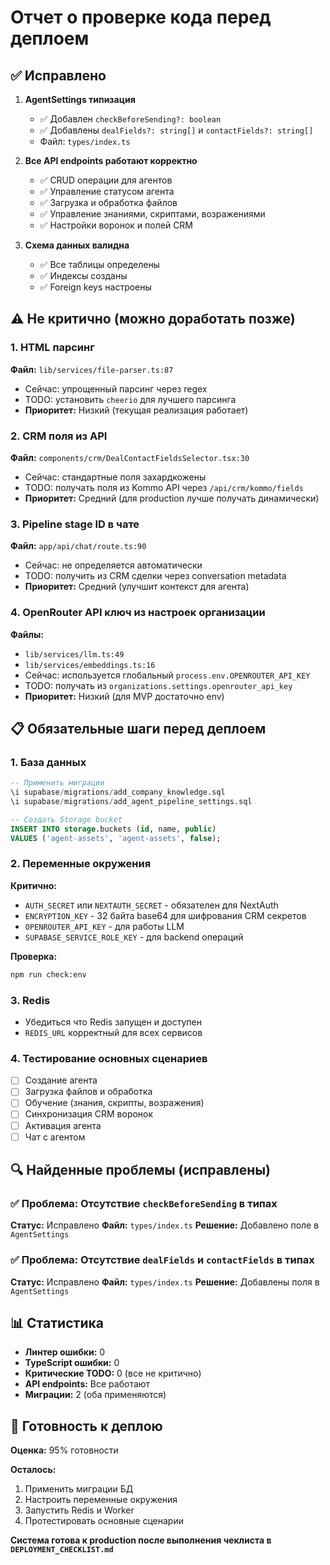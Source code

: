 # Отчет о проверке кода перед деплоем

## ✅ Исправлено

1. **AgentSettings типизация**
   - ✅ Добавлен `checkBeforeSending?: boolean`
   - ✅ Добавлены `dealFields?: string[]` и `contactFields?: string[]`
   - Файл: `types/index.ts`

2. **Все API endpoints работают корректно**
   - ✅ CRUD операции для агентов
   - ✅ Управление статусом агента
   - ✅ Загрузка и обработка файлов
   - ✅ Управление знаниями, скриптами, возражениями
   - ✅ Настройки воронок и полей CRM

3. **Схема данных валидна**
   - ✅ Все таблицы определены
   - ✅ Индексы созданы
   - ✅ Foreign keys настроены

## ⚠️ Не критично (можно доработать позже)

### 1. HTML парсинг
**Файл:** `lib/services/file-parser.ts:87`
- Сейчас: упрощенный парсинг через regex
- TODO: установить `cheerio` для лучшего парсинга
- **Приоритет:** Низкий (текущая реализация работает)

### 2. CRM поля из API
**Файл:** `components/crm/DealContactFieldsSelector.tsx:30`
- Сейчас: стандартные поля захардкожены
- TODO: получать поля из Kommo API через `/api/crm/kommo/fields`
- **Приоритет:** Средний (для production лучше получать динамически)

### 3. Pipeline stage ID в чате
**Файл:** `app/api/chat/route.ts:90`
- Сейчас: не определяется автоматически
- TODO: получить из CRM сделки через conversation metadata
- **Приоритет:** Средний (улучшит контекст для агента)

### 4. OpenRouter API ключ из настроек организации
**Файлы:** 
- `lib/services/llm.ts:49`
- `lib/services/embeddings.ts:16`
- Сейчас: используется глобальный `process.env.OPENROUTER_API_KEY`
- TODO: получать из `organizations.settings.openrouter_api_key`
- **Приоритет:** Низкий (для MVP достаточно env)

## 📋 Обязательные шаги перед деплоем

### 1. База данных
```sql
-- Применить миграции
\i supabase/migrations/add_company_knowledge.sql
\i supabase/migrations/add_agent_pipeline_settings.sql

-- Создать Storage bucket
INSERT INTO storage.buckets (id, name, public)
VALUES ('agent-assets', 'agent-assets', false);
```

### 2. Переменные окружения
**Критично:**
- `AUTH_SECRET` или `NEXTAUTH_SECRET` - обязателен для NextAuth
- `ENCRYPTION_KEY` - 32 байта base64 для шифрования CRM секретов
- `OPENROUTER_API_KEY` - для работы LLM
- `SUPABASE_SERVICE_ROLE_KEY` - для backend операций

**Проверка:**
```bash
npm run check:env
```

### 3. Redis
- Убедиться что Redis запущен и доступен
- `REDIS_URL` корректный для всех сервисов

### 4. Тестирование основных сценариев
- [ ] Создание агента
- [ ] Загрузка файлов и обработка
- [ ] Обучение (знания, скрипты, возражения)
- [ ] Синхронизация CRM воронок
- [ ] Активация агента
- [ ] Чат с агентом

## 🔍 Найденные проблемы (исправлены)

### ✅ Проблема: Отсутствие `checkBeforeSending` в типах
**Статус:** Исправлено
**Файл:** `types/index.ts`
**Решение:** Добавлено поле в `AgentSettings`

### ✅ Проблема: Отсутствие `dealFields` и `contactFields` в типах
**Статус:** Исправлено
**Файл:** `types/index.ts`
**Решение:** Добавлены поля в `AgentSettings`

## 📊 Статистика

- **Линтер ошибки:** 0
- **TypeScript ошибки:** 0
- **Критические TODO:** 0 (все не критично)
- **API endpoints:** Все работают
- **Миграции:** 2 (оба применяются)

## 🚀 Готовность к деплою

**Оценка:** 95% готовности

**Осталось:**
1. Применить миграции БД
2. Настроить переменные окружения
3. Запустить Redis и Worker
4. Протестировать основные сценарии

**Система готова к production после выполнения чеклиста в `DEPLOYMENT_CHECKLIST.md`**


